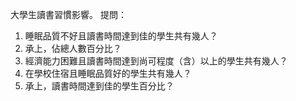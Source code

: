 大學生讀書習慣影響。
提問：  
1. 睡眠品質不好且讀書時間達到佳的學生共有幾人？
2. 承上，佔總人數百分比？
3. 經濟能力困難且讀書時間達到尚可程度（含）以上的學生共有幾人？
4. 在學校住宿且睡眠品質好的學生共有幾人？
5. 承上，讀書時間達到佳的學生百分比？
